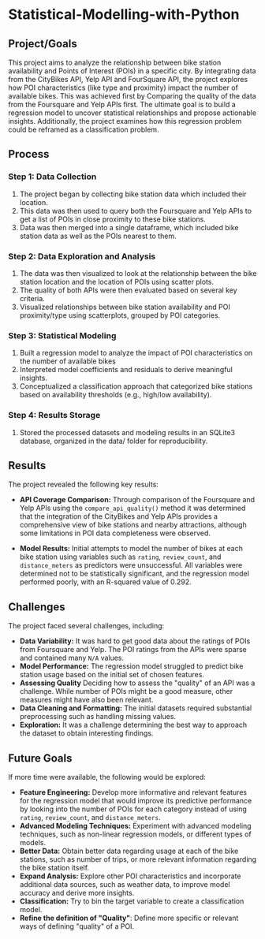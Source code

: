 # Statistical-Modelling-with-Python

## Project/Goals
This project aims to analyze the relationship between bike station availability and Points of Interest (POIs) in a specific city. By integrating data from the CityBikes API, Yelp API and FourSquare API, the project explores how POI characteristics (like type and proximity) impact the number of available bikes. This was achieved first by Comparing the quality of the data from the Foursquare and Yelp APIs first. The ultimate goal is to build a regression model to uncover statistical relationships and propose actionable insights. Additionally, the project examines how this regression problem could be reframed as a classification problem.

## Process

### Step 1: Data Collection
1. The project began by collecting bike station data which included their location.
2. This data was then used to query both the Foursquare and Yelp APIs to get a list of POIs in close  proximity to these bike stations.
3. Data was then merged into a single dataframe, which included bike station data as well as the POIs nearest to them.

### Step 2: Data Exploration and Analysis
1. The data was then visualized to look at the relationship between the bike station location and the location of POIs using scatter plots.
2. The quality of both APIs were then evaluated based on several key criteria.
3. Visualized relationships between bike station availability and POI proximity/type using scatterplots, grouped by POI categories.

### Step 3: Statistical Modeling
1. Built a regression model to analyze the impact of POI characteristics on the number of available bikes
2. Interpreted model coefficients and residuals to derive meaningful insights.
3. Conceptualized a classification approach that categorized bike stations based on availability thresholds (e.g., high/low availability).

### Step 4: Results Storage
1. Stored the processed datasets and modeling results in an SQLite3 database, organized in the data/ folder for reproducibility.

## Results
The project revealed the following key results:

*   **API Coverage Comparison:** Through comparison of the Foursquare and Yelp APIs using the `compare_api_quality()` method it was determined that the integration of the CityBikes and Yelp APIs provides a comprehensive view of bike stations and nearby attractions, although some limitations in POI data completeness were observed.

*   **Model Results:** Initial attempts to model the number of bikes at each bike station using variables such as `rating`, `review_count`, and `distance_meters` as predictors were unsuccessful. All variables were determined not to be statistically significant, and the regression model performed poorly, with an R-squared value of 0.292.

## Challenges 
The project faced several challenges, including:

*   **Data Variability:** It was hard to get good data about the ratings of POIs from Foursquare and Yelp. The POI ratings from the APIs were sparse and contained many `N/A` values.
*   **Model Performance:** The regression model struggled to predict bike station usage based on the initial set of chosen features.
* **Assessing Quality** Deciding how to assess the "quality" of an API was a challenge. While number of POIs might be a good measure, other measures might have also been relevant.
*   **Data Cleaning and Formatting:** The initial datasets required substantial preprocessing such as handling missing values.
* **Exploration:** It was a challenge determining the best way to approach the dataset to obtain interesting findings.

## Future Goals
If more time were available, the following would be explored:

*   **Feature Engineering:** Develop more informative and relevant features for the regression model that would improve its predictive performance by looking into the number of POIs for each category instead of using `rating`, `review_count`, and `distance_meters`.
*   **Advanced Modeling Techniques:** Experiment with advanced modeling techniques, such as non-linear regression models, or different types of models.
*  **Better Data:** Obtain better data regarding usage at each of the bike stations, such as number of trips, or more relevant information regarding the bike station itself.
*   **Expand Analysis:** Explore other POI characteristics and incorporate additional data sources, such as weather data, to improve model accuracy and derive more insights.
*   **Classification:** Try to bin the target variable to create a classification model.
*   **Refine the definition of "Quality"**: Define more specific or relevant ways of defining "quality" of a POI.
